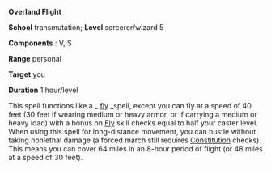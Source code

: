  **Overland Flight**

**School** transmutation; **Level** sorcerer/wizard 5

**Components** : V, S

**Range** personal

**Target** you

**Duration** 1 hour/level

This spell functions like a _ [fly](fly) _spell, except you can fly at a speed of 40 feet (30 feet if wearing medium or heavy armor, or if carrying a medium or heavy load) with a bonus on [Fly](../skills/fly#_fly) skill checks equal to half your caster level. When using this spell for long-distance movement, you can hustle without taking nonlethal damage (a forced march still requires [Constitution](../gettingStarted#_constitution) checks). This means you can cover 64 miles in an 8-hour period of flight (or 48 miles at a speed of 30 feet).

